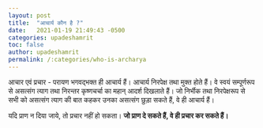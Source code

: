 ```yaml
---
layout: post
title:  "आचार्य कौन है ?"
date:   2021-01-19 21:49:43 -0500
categories: upadeshamrit
toc: false
author: upadeshamrit
permalink: /:categories/who-is-archarya
---
```


आचार एवं प्रचार - परायण भगवद्भक्त ही आचार्य हैं। आचार्य निरपेक्ष तथा मुक्त होते हैं। वे स्वयं सम्पूर्णरूप से असत्संग त्याग तथा निरन्तर कृष्णचर्चा का महान् आदर्श दिखलाते हैं। जो निर्भीक तथा निरपेक्षरूप से सभी को असत्संग त्याग की बात कहकर उनका असत्संग छुड़ा सकते हैं, वे ही आचार्य हैं। 

यदि प्राण न दिया जाये, तो प्रचार नहीं हो सकता। **जो प्राण दे सकते हैं, वे ही प्रचार कर सकते हैं।** </h3>
